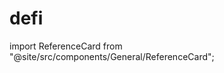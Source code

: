 # defi

import ReferenceCard from "@site/src/components/General/ReferenceCard";

<ul className="grid grid-cols-1 md:grid-cols-2 lg:grid-cols-3 xl:grid-cols-4 gap-4 -ml-6">
<ReferenceCard title="chart " description=" Charts top DeFi protocols
" url="/bot/reference/discord/crypto/defi/chart " />
<ReferenceCard title="table " description=" Get top DeFi protocols
" url="/bot/reference/discord/crypto/bio/table " />
</ul>
